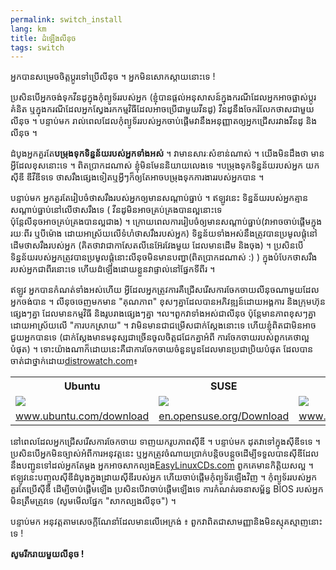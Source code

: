 ```yaml
---
permalink: switch_install
lang: km
title: ដំ​ឡើង​​លីនុច
tags: switch
---
```


​អ្នក​បាន​​សម្រេច​ចិត្ត​​ប្តូរ​ទៅ​ប្រើ​លីនុច ។ អ្នក​មិន​សោក​ស្តាយ​​នោះ​ទេ​​ !

ប្រសិន​បើ​អ្នក​ចង់​​ទុកវីនដូ​ក្នុង​​កុំព្យូទ័រ​របស់​អ្នក (​ខ្ញុំបាន​ផ្តល់​អនុសាសន៍
​ក្នុង​ករណី​​ដែល​​អ្នក​អាច​ផ្លាស់​ប្តូរគំនិត​ ឬ​ក្នុង​ករណី​​ដែល​អ្នក​ស្វែងរក​កម្មវិធី​​ដែល​​អាច​ប្រើ​ជាមួយ​វីនដូ)
វីន​ដូ​នឹង​ចែក​រំលែកថាស​ជាមួយ​លីនុច ។
បន្ទាប់​មក រាល់​ពេល​ដែល​​​កុំព្យូទ័រ​របស់អ្នក​ចាប់ផ្ដើម​​ វានឹង​អនុញ្ញាត​ឲ្យ​អ្នក​ជ្រើស​រវាង​វីនដូ​ និង​លីនុច ។

ដំបូង​អ្នក​គួរ​តែ<b>បម្រុងទុក​ទិន្នន័យរបស់​អ្នក​ទាំងអស់</b> ។ វា​មាន​សារៈសំខាន់​ណាស់ ។
យើង​មិន​ដឹង​ថា​ មាន​អ្វី​ដែល​ខុសនោះ​ទេ​ ។​ ពិត​ប្រាកដ​ណាស់​ ខ្ញុំ​មិនមែននិយាយលេងទេ​​ ។​
បម្រុង​ទុក​ទិន្នន័យរបស់​អ្នក​ យក​ស៊ីឌី​ ឌីវីឌី​ទទេ ថាស​រឹងផ្សេង​ទៀត 
 ​ឬ​អ្វី​ៗ​ក៏​ឲ្យ​តែ​អាច​បម្រុង​ទុក​​​ការងារ​របស់​អ្នក​បាន ។ 

 បន្ទាប់​មក ​អ្នក​គួរតែរៀបចំ​​​​ថាស​រឹង​​របស់​អ្នក​ឲ្យ​មាន​សណ្ដាប់ធ្នាប់​​ ។ ឥឡូវនេះ ទិន្នន័យ​របស់​អ្នក​ 
​គ្មាន​សណ្ដាប់​ធ្នាប់​នៅ​លើ​ថាស​រឹង​ទេ​ ( វីនដូ​មិនអាច​គ្រប់គ្រង​បាន​​ល្អ​​នោះទេ  
ប៉ុន្តែ​លីនុច​អាច​​គ្រប់គ្រង​បាន​​ល្អ​​ជាង​) ។ ក្រោយ​ពេលការ​រៀបចំ​ឲ្យ​មាន​សណ្ដាប់ធ្នាប់​ (វា​អាច​ចាប់​ផ្តើម​​ក្នុង​រយៈ​ពីរ ឬ​​បី​ម៉ោង​ ដោយ​អាស្រ័យ​លើ​ទំហំ​ថាស​​​រឹង​របស់​អ្នក)
ទិន្នន័យ​ទាំង​អស់​នឹង​​ត្រូវ​បានប្រមូល​​ផ្ដុំ​នៅ​ដើម​​ថាស​រឹង​របស់​អ្នក (គិត​ថា​វា​ជា​​កាសែត​លីនេអ៊ែរវែង​មួយ
 ដែល​មាន​​​ដើម​​ និង​ចុង) ។ ប្រសិនបើ​ទិន្នន័យ​របស់​​អ្នក​​ត្រូវ​បាន​ប្រមូល​​ផ្ដុំនោះ​ លីនុចមិន​មានបញ្ហា​(ពិត​ប្រាកដ​ណាស់​ :) ) ក្នុង​បំបែក​​​​ថាសរឹង​របស់​អ្នក​ជា​ពីរ​នោះ​ទេ ហើយ​ដំឡើង​​ដោយ​ខ្លួន​វា​ផ្ទាល់​នៅ​ផ្នែក​ទីពីរ ។ 

ឥឡូវ អ្នក​​បាន​​​កំណត់​ទាំង​អស់​​ហើយ ​អ្វី​​ដែល​អ្នក​ត្រូវ​ការ ​គឺ​​​​ជ្រើសរើស​ការ​ចែកចាយ​លីនុច​ណាមួយដែល​អ្នក​ចង់បាន​​ ។
លីនុច​​ចេញ​មក​មាន​ "គុណភាព​" ខុសៗ​​គ្នា​​ ដែល​បាន​​អភិវឌ្ឍន៍​ដោយ​​អង្គការ​ និង​ក្រុមហ៊ុនផ្សេងៗ​គ្នា​ ដែល​មាន​កម្មវិធី​ និង​​រូបរាង​ផ្សេងៗគ្នា ។ល។ ​ពួកវា​ទាំងអស់​ជា​​លីនុច​​ 
​ប៉ុន្តែ​​មាន​ភាព​ខុសៗ​គ្នា​ ដោយ​អាស្រ័យ​លើ​​ "ការ​បក​ស្រាយ" ។ វា​មិនមានជា​ជម្រើស​ជាក់ស្តែង​នោះ​ទេ
ហើយ​​​ខ្ញុំ​ពិត​ជា​មិន​អាច​​ជួយ​អ្នក​បាន​ទេ​ (ជាក់​ស្ដែង​ មាន​មនុស្ស​ជាច្រើន​ចូលចិត្តជជែក​គ្នា​អំពី​
​​​ការ​ចែកចាយ​របស់​ពួកគេ​ថា​ល្អបំផុត) ។ 
ទោះ​យ៉ាង​ណា​ក៏ដោយ​ នេះ​គឺ​ជា​​កា​រចែកចាយ​ចំនួន​បួន​ដែល​មាន​ប្រជា​ប្រិយ​បំផុត ដែលបាន​​ចាត់​ជា​ថ្នាក់​ដោយ<a 
href="http://www.distrowatch.com">distrowatch.com</a>៖

<table cols="4">
<tr>
<th>Ubuntu</th>
<th>SUSE</th>
<th>Mandriva</th>
<th>Fedora</th>
</tr>

<tr>
<td><a href="Images/ubuntu.png"><img src="Images/ubuntu_thumbnail.png"
/></a></td>
<td><a href="Images/suse.png"><img src="Images/suse_thumbnail.png"
/></a></td>
<td><a href="Images/mandriva.png"><img 
src="Images/mandriva_thumbnail.png"
/></a></td>
<td><a href="Images/fedora.png"><img src="Images/fedora_thumbnail.png"
/></a></td>

</tr>

<tr>
<td><a
href="http://www.ubuntu.com/download">www.ubuntu.com/download</a></td>
<td><a
href="http://en.opensuse.org/Download">en.opensuse.org/Download</a></td>
<td><a
href="http://wwwandriva.com/en/download/free">www.mandriva.com/en/download/free</a></td>
<td><a
href="http://fedora.redhat.com/Download/">fedora.redhat.com/Download/</a></td>
</tr>

</table>

 នៅ​ពេល​ដែល​អ្នក​ជ្រើស​រើស​ការ​ចែកចាយ​ ទាញយករូបភាព​ស៊ី​ឌី ។​ 
បន្ទាប់​មក​ ដុត​វា​​ទៅ​ក្នុង​​ស៊ី​ឌី​ទទេ ។ ប្រសិន​បើ​អ្នក​មិន​ច្បាស់​អំពី​ការ​​​អនុវត្ត​នេះ ឬ​​អ្នក​​ត្រូវ​ចំណាយ​ប្រាក់​បន្តិច​បន្តួច​ ដើម្បី​ទទួល​បាន​ស៊ីឌី​​ដែល​នឹង​បញ្ជូន​ទៅ​ដល់​អ្នក​តែ​ម្ដង អ្នក​អាចសាកល្បង​
 <a href="http://www.easylinuxcds.com">EasyLinuxCDs.com</a> ពួក​គេ​មាន​កិត្តិយសល្អ ។
ឥឡូវ​នេះ​បញ្ចូល​​​ស៊ីឌី​ដំបូង​​​​ក្នុង​ដ្រាយ​ស៊ី​ឌីរបស់​អ្នក​ ហើយ​​ចាប់ផ្ដើម​កុំព្យូទ័រ​​ឡើង​វិញ ។
កុំព្យូទ័រ​របស់​អ្នក​គួរតែ​ប្រើ​ស៊ីឌី ដើម្បី​ចាប់​ផ្តើម​​​ឡើង ប្រសិន​បើ​​វា​ចាប់ផ្ដើម​ឡើង​ទេ​ 
 ការ​កំណត់​រចនាសម្ព័ន្ធ BIOS របស់​អ្នក​មិន​ត្រឹមត្រូវ​ទេ​ (សូម​មើល​​ផ្នែក "សាក​​ល្បង​លីនុច​") ។ 

 បន្ទាប់​មក​ អនុវត្ត​តាម​​សេចក្ដី​ណែនាំ​​ដែល​​មាន​​លើ​អេក្រង់​ ៖ ពួក​វា​ពិត​ជា​សាមញ្ញា​​ 
និង​មិន​ស្មុគស្មាញ​នោះ​ទេ !

<b> សូម​រីករាយ​​មួយ​លីនុច !</b>

